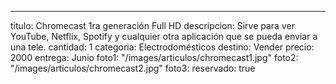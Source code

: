 ---
titulo: Chromecast 1ra generación Full HD
descripcion: Sirve para ver YouTube, Netflix, Spotify y cualquier otra aplicación
  que se pueda enviar a una tele.
cantidad: 1
categoria: Electrodomésticos
destino: Vender
precio: 2000
entrega: Junio
foto1: "/images/articulos/chromecast1.jpg"
foto2: "/images/articulos/chromecast2.jpg"
foto3: 
reservado: true
